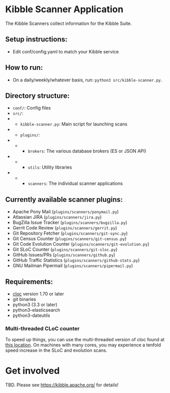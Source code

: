 # Kibble Scanner Application
The Kibble Scanners collect information for the Kibble Suite.

## Setup instructions:

 - Edit conf/config.yaml to match your Kibble service

## How to run:

 - On a daily/weekly/whatever basis, run: `python3 src/kibble-scanner.py`.
 
## Directory structure:

 - `conf/`: Config files
 - `src/`:
 - - `kibble-scanner.py`: Main script for launching scans
 - - `plugins/`:
 - - - `brokers`: The various database brokers (ES or JSON API)
 - - - `utils`: Utility libraries
 - - - `scanners`: The individual scanner applications

## Currently available scanner plugins:

 - Apache Pony Mail (`plugins/scanners/ponymail.py`)
 - Atlassian JIRA (`plugins/scanners/jira.py`)
 - BugZilla Issue Tracker (`plugins/scanners/bugzilla.py`)
 - Gerrit Code Review (`plugins/scanners/gerrit.py`)
 - Git Repository Fetcher (`plugins/scanners/git-sync.py`)
 - Git Census Counter (`plugins/scanners/git-census.py`)
 - Git Code Evolution Counter (`plugins/scanners/git-evolution.py`)
 - Git SLoC Counter (`plugins/scanners/git-sloc.py`)
 - GitHub Issues/PRs (`plugins/scanners/github.py`)
 - GitHub Traffic Statistics (`plugins/scanners/github-stats.py`)
 - GNU Mailman Pipermail (`plugins/scanners/pipermail.py`)
 

## Requirements:

 - [cloc](https://github.com/AlDanial/cloc) version 1.70 or later
 - git binaries
 - python3 (3.3 or later)
 - python3-elasticsearch 
 - python3-dateutils
 
### Multi-threaded CLoC counter
 To speed up things, you can use the multi-threaded version of cloc
 found at [this location](https://raw.githubusercontent.com/stsnel/cloc/multithread/cloc).
 On machines with many cores, you may experience a tenfold speed increase in
 the SLoC and evolution scans.
 
# Get involved
  TBD. Please see https://kibble.apache.org/ for details!
  